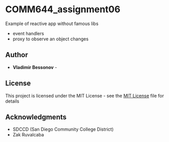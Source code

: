 # COMM644_assignment06
Example of reactive app without famous libs 
- event handlers
- proxy to observe an object changes 

## Author

- **Vladimir Bessonov** -

## License

This project is licensed under the MIT License - see the [MIT License](https://simple.wikipedia.org/wiki/MIT_License) file for details

## Acknowledgments

- SDCCD (San Diego Community College District)
- Zak Ruvalcaba